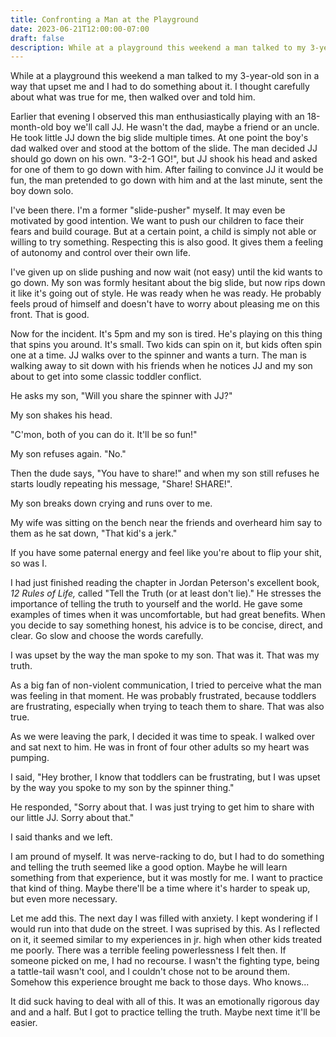 ```yaml
---
title: Confronting a Man at the Playground
date: 2023-06-21T12:00:00-07:00
draft: false
description: While at a playground this weekend a man talked to my 3-year-old son in a way that upset me and I had to do something about it.
---
```


While at a playground this weekend a man talked to my 3-year-old son in a way that upset me and I had to do something about it. I thought carefully about what was true for me, then walked over and told him. 

Earlier that evening I observed this man enthusiastically playing with an 18-month-old boy we'll call JJ. He wasn't the dad, maybe a friend or an uncle. He took little JJ down the big slide multiple times. At one point the boy's dad walked over and stood at the bottom of the slide. The man decided JJ should go down on his own. "3-2-1 GO!", but JJ shook his head and asked for one of them to go down with him. After failing to convince JJ it would be fun, the man pretended to go down with him and at the last minute, sent the boy down solo.

I've been there. I'm a former "slide-pusher" myself. It may even be motivated by good intention.  We want to push our children to face their fears and build courage. But at a certain point, a child is simply not able or willing to try something. Respecting this is also good. It gives them a feeling of autonomy and control over their own life.

I've given up on slide pushing and now wait (not easy) until the kid wants to go down. My son was formly hesitant about the big slide, but now rips down it like it's going out of style. He was ready when he was ready. He probably feels proud of himself and doesn't have to worry about pleasing me on this front. That is good.

Now for the incident. It's 5pm and my son is tired. He's playing on this thing that spins you around. It's small. Two kids can spin on it, but kids often spin one at a time. JJ walks over to the spinner and wants a turn. The man is walking away to sit down with his friends when he notices JJ and my son about to get into some classic toddler conflict. 

He asks my son, "Will you share the spinner with JJ?"

My son shakes his head.

"C'mon, both of you can do it. It'll be so fun!"

My son refuses again. "No."  

Then the dude says, "You have to share!" and when my son still refuses he starts loudly repeating his message, "Share! SHARE!".

My son breaks down crying and runs over to me.  

My wife was sitting on the bench near the friends and overheard him say to them as he sat down, "That kid's a jerk."

If you have some paternal energy and feel like you're about to flip your shit, so was I.

I had just finished reading the chapter in Jordan Peterson's excellent book, _12 Rules of Life,_ called "Tell the Truth (or at least don't lie)." He stresses the importance of telling the truth to yourself and the world. He gave some examples of times when it was uncomfortable, but had great benefits. When you decide to say something honest, his advice is to be concise, direct, and clear. Go slow and choose the words carefully.

I was upset by the way the man spoke to my son. That was it. That was my truth.

As a big fan of non-violent communication, I tried to perceive what the man was feeling in that moment. He was probably frustrated, because toddlers are frustrating, especially when trying to teach them to share. That was also true. 

As we were leaving the park, I decided it was time to speak. I walked over and sat next to him. He was in front of four other adults so my heart was pumping. 

I said, "Hey brother, I know that toddlers can be frustrating, but I was upset by the way you spoke to my son by the spinner thing."

He responded, "Sorry about that. I was just trying to get him to share with our little JJ. Sorry about that."

I said thanks and we left.

I am pround of myself. It was nerve-racking to do, but I had to do something and telling the truth seemed like a good option. Maybe he will learn something from that experience, but it was mostly for me. I want to practice that kind of thing. Maybe there'll be a time where it's harder to speak up, but even more necessary. 

Let me add this. The next day I was filled with anxiety. I kept wondering if I would run into that dude on the street. I was suprised by this. As I reflected on it, it seemed similar to my experiences in jr. high when other kids treated me poorly. There was a terrible feeling powerlessness I felt then. If someone picked on me, I had no recourse. I wasn't the fighting type, being a tattle-tail wasn't cool, and I couldn't chose not to be around them. Somehow this experience brought me back to those days. Who knows...

It did suck having to deal with all of this. It was an emotionally rigorous day and and a half. But I got to practice telling the truth. Maybe next time it'll be easier.